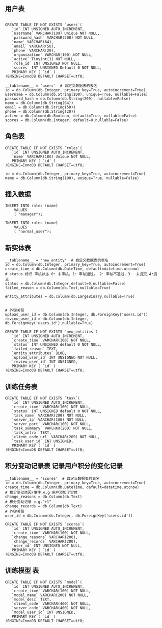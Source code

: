## 用户表
```mysql

CREATE TABLE IF NOT EXISTS `users`(
   `id` INT UNSIGNED AUTO_INCREMENT,
   `username` VARCHAR(100) Unique NOT NULL,
   `password_hash` VARCHAR(200) NOT NULL,
   `name` VARCHAR(64),
   `email` VARCHAR(50),
   `phone` VARCHAR(20),
   `organization` VARCHAR(100),NOT NULL,
   `active` Tinyint(1) NOT NULL,
   `role_id` INT UNSIGNED NOT NULL,
   `scores` INT UNSIGNED Default 0 NOT NULL,
   PRIMARY KEY ( `id` )
)ENGINE=InnoDB DEFAULT CHARSET=utf8;
```
    __tablename__ = 'users'  # 自定义数据表的表名
    id = db.Column(db.Integer, primary_key=True, autoincrement=True)
    username = db.Column(db.String(100), unique=True, nullable=False)
    password_hash = db.Column(db.String(200), nullable=False)
    name = db.Column(db.String(64))
    email = db.Column(db.String(50))
    phone = db.Column(db.String(20))
    active = db.Column(db.Boolean, default=True, nullable=False)
    scores = db.Column(db.Integer, default=0,nullable=False)

## 角色表
```mysql
CREATE TABLE IF NOT EXISTS `roles`(
   `id` INT UNSIGNED AUTO_INCREMENT,
   `name` VARCHAR(100) Unique NOT NULL,
   PRIMARY KEY ( `id` )
)ENGINE=InnoDB DEFAULT CHARSET=utf8;

```
    id = db.Column(db.Integer, primary_key=True, autoincrement=True)
    name = db.Column(db.String(100), unique=True, nullable=False)

## 插入数据
```mysql
INSERT INTO roles (name)
    VALUES
    ( "manager");

INSERT INTO roles (name)
    VALUES
    ( "normal_user");
```


## 新实体表
    __tablename__ = 'new_entity'  # 自定义数据表的表名
    id = db.Column(db.Integer, primary_key=True, autoincrement=True)
    create_time = db.Column(db.DateTime, default=datetime.utcnow)
    # status 标识 审核状态 0: 未审核，1: 审核通过， 2: 审核不通过，3： 未提交,4:提交
    status = db.Column(db.Integer,default=0,nullable=False)
    failed_reason = db.Column(db.Text,nullable=True)

    entity_attributes = db.column(db.LargeBinary,nullable=True)
    

    # 外键关联
    upload_user_id = db.Column(db.Integer, db.ForeignKey('users.id'))
    review_user_id = db.Column(db.Integer, db.ForeignKey('users.id'),nullable=True)

```mysql
CREATE TABLE IF NOT EXISTS `new_entities`(
   `id` INT UNSIGNED AUTO_INCREMENT,
   `create_time` VARCHAR(100) NOT NULL,
   `status` INT UNSIGNED default 0 NOT NULL,
   `failed_reason` TEXT,
   `entity_attributes` BLOB,
   `upload_user_id` INT UNSIGNED NOT NULL,
   `review_user_id` INT UNSIGNED,
   PRIMARY KEY ( `id` )
)ENGINE=InnoDB DEFAULT CHARSET=utf8;

```

## 训练任务表
```mysql
CREATE TABLE IF NOT EXISTS `task`(
   `id` INT UNSIGNED AUTO_INCREMENT,
   `create_time` VARCHAR(100) NOT NULL,
   `status` INT UNSIGNED default 0 NOT NULL,
   `task_name` VARCHAR(200) NOT NULL,
   `server_ip` VARCHAR(100) NOT NULL,
   `server_port` VARCHAR(100) NOT NULL,
   `task_summary` VARCHAR(200) NOT NULL,
   `task_intro` TEXT,
   `client_code_url` VARCHAR(200) NOT NULL,
   `task_user_id` INT UNSIGNED,
   PRIMARY KEY ( `id` )
)ENGINE=InnoDB DEFAULT CHARSET=utf8;

```
    


## 积分变动记录表 记录用户积分的变化记录
    __tablename__ = 'scores'  # 自定义数据表的表名
    id = db.Column(db.Integer, primary_key=True, autoincrement=True)
    create_time = db.Column(db.DateTime, default=datetime.utcnow)
    # 积分变动原因/事件,e.g 用户添加了实体
    change_reasons = db.Column(db.Text)
    # 积分变动记录 e.g.“+1”
    change_records = db.Column(db.Text)
    # 外键关联
    user_id = db.Column(db.Integer, db.ForeignKey('users.id'))
```
CREATE TABLE IF NOT EXISTS `scores`(
   `id` INT UNSIGNED AUTO_INCREMENT,
   `create_time` VARCHAR(100) NOT NULL,
   `change_reasons` VARCHAR(200),
   `change_records` VARCHAR(200),
   `user_id` INT UNSIGNED NOT NULL,
   PRIMARY KEY ( `id` )
)ENGINE=InnoDB DEFAULT CHARSET=utf8;

```


## 训练模型 表

```mysql
CREATE TABLE IF NOT EXISTS `model`(
   `id` INT UNSIGNED AUTO_INCREMENT,
   `create_time` VARCHAR(100) NOT NULL,
   `model_name` VARCHAR(200) NOT NULL,
   `model_desc` TEXT,
   `client_code` VARCHAR(400) NOT NULL,
   `server_code` VARCHAR(400) NOT NULL,
   `model_user_id` INT UNSIGNED,
   PRIMARY KEY ( `id` )
)ENGINE=InnoDB DEFAULT CHARSET=utf8;
```
